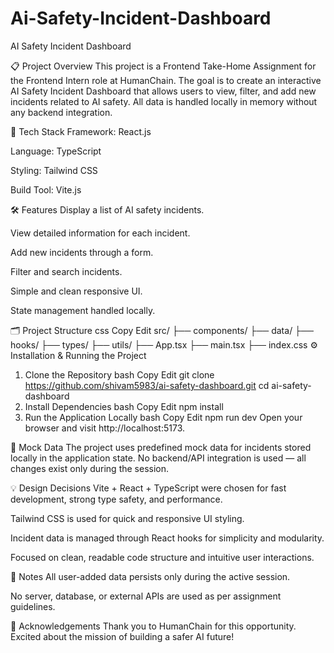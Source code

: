 # Ai-Safety-Incident-Dashboard

AI Safety Incident Dashboard

📋 Project Overview
This project is a Frontend Take-Home Assignment for the Frontend Intern role at HumanChain.
The goal is to create an interactive AI Safety Incident Dashboard that allows users to view, filter, and add new incidents related to AI safety.
All data is handled locally in memory without any backend integration.

🚀 Tech Stack
Framework: React.js

Language: TypeScript

Styling: Tailwind CSS

Build Tool: Vite.js

🛠️ Features
Display a list of AI safety incidents.

View detailed information for each incident.

Add new incidents through a form.

Filter and search incidents.

Simple and clean responsive UI.

State management handled locally.

🗂️ Project Structure
css
Copy
Edit
src/
  ├── components/
  ├── data/
  ├── hooks/
  ├── types/
  ├── utils/
  ├── App.tsx
  ├── main.tsx
  ├── index.css
⚙️ Installation & Running the Project
1. Clone the Repository
bash
Copy
Edit
git clone https://github.com/shivam5983/ai-safety-dashboard.git
cd ai-safety-dashboard
2. Install Dependencies
bash
Copy
Edit
npm install
3. Run the Application Locally
bash
Copy
Edit
npm run dev
Open your browser and visit http://localhost:5173.

📄 Mock Data
The project uses predefined mock data for incidents stored locally in the application state.
No backend/API integration is used — all changes exist only during the session.

💡 Design Decisions
Vite + React + TypeScript were chosen for fast development, strong type safety, and performance.

Tailwind CSS is used for quick and responsive UI styling.

Incident data is managed through React hooks for simplicity and modularity.

Focused on clean, readable code structure and intuitive user interactions.

📌 Notes
All user-added data persists only during the active session.

No server, database, or external APIs are used as per assignment guidelines.

🙏 Acknowledgements
Thank you to HumanChain for this opportunity. Excited about the mission of building a safer AI future!
